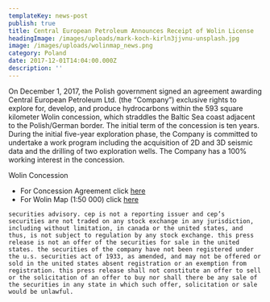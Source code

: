 ```yaml
---
templateKey: news-post
publish: true
title: Central European Petroleum Announces Receipt of Wolin License
headingImage: /images/uploads/mark-koch-kirln3jjvnu-unsplash.jpg
image: /images/uploads/wolinmap_news.png
category: Poland
date: 2017-12-01T14:04:00.000Z
description: ''
---
```

On December 1, 2017, the Polish government signed an agreement awarding Central European Petroleum Ltd. (the “Company”) exclusive rights to explore for, develop, and produce hydrocarbons within the 593 square kilometer Wolin concession, which straddles the Baltic Sea coast adjacent to the Polish/German border. The initial term of the concession is ten years. During the initial five-year exploration phase, the Company is committed to undertake a work program including the acquisition of 2D and 3D seismic data and the drilling of two exploration wells. The Company has a 100% working interest in the concession.

Wolin Concession

* For Concession Agreement click [here](http://www.cepetro.com/images/uploads/wolin-licence-decision-1-12-2017-26146810_1-.pdf)
* For Wolin Map (1:50 000) click [here](<https://www.cepetro.com/images/uploads/Wolin website official 50k.png>)

`securities advisory. cep is not a reporting issuer and cep’s securities are not traded on any stock exchange in any jurisdiction, including without limitation, in canada or the united states, and thus, is not subject to regulation by any stock exchange. this press release is not an offer of the securities for sale in the united states. the securities of the company have not been registered under the u.s. securities act of 1933, as amended, and may not be offered or sold in the united states absent registration or an exemption from registration. this press release shall not constitute an offer to sell or the solicitation of an offer to buy nor shall there be any sale of the securities in any state in which such offer, solicitation or sale would be unlawful.`
